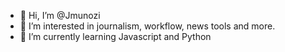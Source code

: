- 👋 Hi, I’m @Jmunozi
- 👀 I’m interested in journalism, workflow, news tools and more.
- 🌱 I’m currently learning Javascript and Python


<!---
Jmunozi/Jmunozi is a ✨ special ✨ repository because its `README.md` (this file) appears on your GitHub profile.
You can click the Preview link to take a look at your changes.
--->
